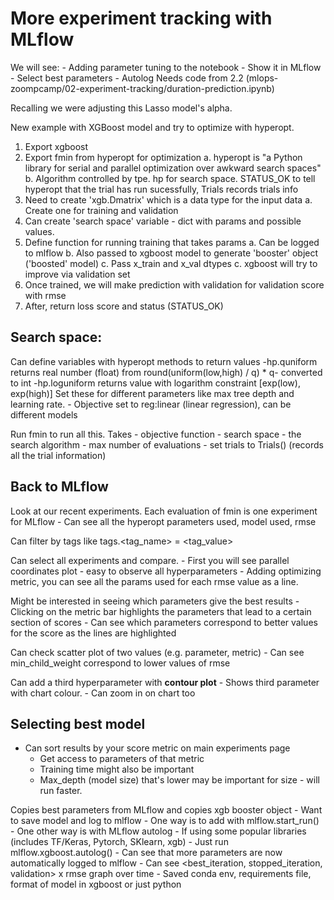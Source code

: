 # More experiment tracking with MLflow

We will see:
	- Adding parameter tuning to the notebook
	- Show it in MLflow
	- Select best parameters
	- Autolog
Needs code from 2.2 (mlops-zoompcamp/02-experiment-tracking/duration-prediction.ipynb)

Recalling we were adjusting this Lasso model's alpha.

New example with XGBoost model and try to optimize with hyperopt.
1. Export xgboost
2. Export fmin from hyperopt for optimization
	a. hyperopt is "a Python library for serial and parallel optimization over awkward search spaces"
	b. Algorithm controlled by tpe. hp for search space. STATUS_OK to tell hyperopt that the trial has run sucessfully, Trials records trials info
3. Need to create 'xgb.Dmatrix' which is a data type for the input data
	a. Create one for training and validation
4. Can create 'search space' variable - dict with params and possible values.
5. Define function for running training that takes params
	a. Can be logged to mlflow
	b. Also passed to xgboost model to generate 'booster' object ('boosted' model)
	c. Pass x_train and x_val dtypes
	c. xgboost will try to improve via validation set
6. Once trained, we will make prediction with validation for validation score with rmse
7. After, return loss score and status (STATUS_OK)

## Search space:
Can define variables with hyperopt methods to return values
	-hp.quniform returns real number (float) from round(uniform(low,high) / q) * q- converted to int
	-hp.loguniform returns value with logarithm constraint [exp(low), exp(high)]
Set these for different parameters like max tree depth and learning rate.
	- Objective set to reg:linear (linear regression), can be different models

Run fmin to run all this. Takes 
	- objective function
	- search space
	- the search algorithm
	- max number of evaluations
	- set trials to Trials() (records all the trial information)

## Back to MLflow
Look at our recent experiments. Each evaluation of fmin is one experiment for MLflow
	- Can see all the hyperopt parameters used, model used, rmse

Can filter by tags like tags.<tag_name> = <tag_value>

Can select all experiments and compare.
	- First you will see parallel coordinates plot - easy to observe all hyperparameters
		- Adding optimizing metric, you can see all the params used for each rmse value as a line.

Might be interested in seeing which parameters give the best results
	- Clicking on the metric bar highlights the parameters that lead to a certain section of scores
	- Can see which parameters correspond to better values for the score as the lines are highlighted 

Can check scatter plot of two values (e.g. parameter, metric)
	- Can see min_child_weight correspond to lower values of rmse

Can add a third hyperparameter with **contour plot**
	- Shows third parameter with chart colour.
	- Can zoom in on chart too

## Selecting best model
- Can sort results by your score metric on main experiments page
	- Get access to parameters of that metric
	- Training time might also be important
	- Max_depth (model size) that's lower may be important for size - will run faster.

Copies best parameters from MLflow and copies xgb booster object
	- Want to save model and log to mlflow
		- One way is to add with mlflow.start_run()
		- One other way is with MLflow autolog
			- If using some popular libraries (includes TF/Keras, Pytorch, SKlearn, xgb)
			- Just run mlflow.xgboost.autolog() 
				- Can see that more parameters are now automatically logged to mlflow
				- Can see <best_iteration, stopped_iteration, validation> x rmse graph over time
			- Saved conda env, requirements file, format of model in xgboost or just python

